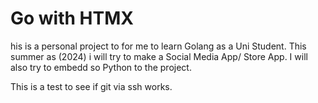 # Go with HTMX 
his is a personal project to for me to learn Golang as a Uni Student. This summer as (2024) i will try to make a Social Media App/ Store App.
I will also try to embedd so Python to the project.

This is a test to see if git via ssh works.


